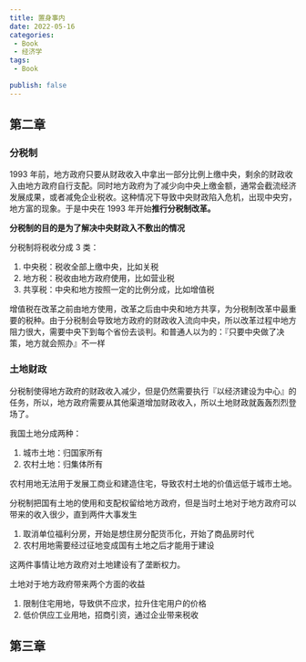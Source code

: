 ```yaml
---
title: 置身事内
date: 2022-05-16
categories:
 - Book
 - 经济学
tags:
 - Book

publish: false
---
```


## 第二章

### 分税制

1993 年前，地方政府只要从财政收入中拿出一部分比例上缴中央，剩余的财政收入由地方政府自行支配。同时地方政府为了减少向中央上缴金额，通常会截流经济发展成果，或者减免企业税收。这种情况下导致中央财政陷入危机，出现中央穷，地方富的现象。于是中央在 1993 年开始**推行分税制改革。**

**分税制的目的是为了解决中央财政入不敷出的情况**

分税制将税收分成 3 类：
1. 中央税：税收全部上缴中央，比如关税
2. 地方税：税收由地方政府使用，比如营业税
3. 共享税：中央和地方按照一定的比例分成，比如增值税

增值税在改革之前由地方使用，改革之后由中央和地方共享，为分税制改革中最重要的税种。由于分税制会导致地方政府的财政收入流向中央，所以改革过程中地方阻力很大，需要中央下到每个省份去谈判。和普通人以为的：『只要中央做了决策，地方就会照办』不一样


### 土地财政

分税制使得地方政府的财政收入减少，但是仍然需要执行『以经济建设为中心』的任务，所以，地方政府需要从其他渠道增加财政收入，所以土地财政就轰轰烈烈登场了。

我国土地分成两种：
1. 城市土地：归国家所有
2. 农村土地：归集体所有

农村用地无法用于发展工商业和建造住宅，导致农村土地的价值远低于城市土地。

分税制把国有土地的使用和支配权留给地方政府，但是当时土地对于地方政府可以带来的收入很少，直到两件大事发生
1. 取消单位福利分房，开始是想住房分配货币化，开始了商品房时代 
2. 农村用地需要经过征地变成国有土地之后才能用于建设

这两件事情让地方政府对土地建设有了垄断权力。

土地对于地方政府带来两个方面的收益

1. 限制住宅用地，导致供不应求，拉升住宅用户的价格
2. 低价供应工业用地，招商引资，通过企业带来税收

## 第三章